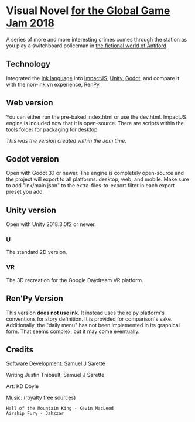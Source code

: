 # Visual Novel [for the Global Game Jam 2018](https://globalgamejam.org/2018/games/switchboard-copper)
A series of more and more interesting crimes comes through the station as you play a switchboard policeman in [the fictional world of Antiford]( https://citizensofantiford.com ).

## Technology
Integrated the [Ink language](https://www.inklestudios.com/ink/) into [ImpactJS]( http://impactjs.com/ ), [Unity]( https://unity3d.com/ ), [Godot]( https://godotengine.org/ ), and compare it with the non-ink vn experience, [RenPy](https://www.renpy.org/)

## Web version
You can either run the pre-baked index.html or use the dev.html.
ImpactJS engine is included now that it is open-source.
There are scripts within the tools folder for packaging for desktop.

_This was the version created within the Jam time._

## Godot version
Open with Godot 3.1 or newer.
The engine is completely open-source and the project will export to all platforms: desktop, web, and mobile.
Make sure to add "ink/main.json" to the extra-files-to-export filter in each export preset you add.

## Unity version
Open with Unity 2018.3.0f2 or newer.

### U
The standard 2D version.

### VR
The 3D recreation for the Google Daydream VR platform.

## Ren'Py Version
This version __does not use ink__. It instead uses the re'py platform's conventions for story definition. It is provided for comparison's sake.
Additionally, the "daily menu" has not been implemented in its graphical form. That seems complex, but it may come eventually.

## Credits
Software Development: Samuel J Sarette

Writing Justin Thibault, Samuel J Sarette

Art: KD Doyle

Music: (royalty free sources)

    Hall of the Mountain King - Kevin MacLeod
    Airship Fury - Jahzzar

